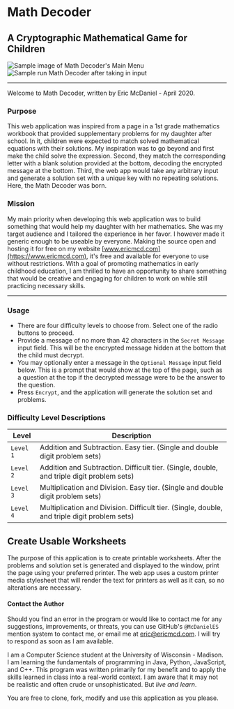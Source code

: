 # Math Decoder
## A Cryptographic Mathematical Game for Children

![Sample image of Math Decoder's Main Menu](https://www.ericmcd.com/mathdecoder/imgs/math-decoder-input.png)
![Sample run Math Decoder after taking in input](https://www.ericmcd.com/mathdecoder/imgs/math-decoder-output.png)

---

Welcome to Math Decoder, written by Eric McDaniel - April 2020.

### Purpose
This web application was inspired from a page in a 1st grade mathematics workbook that provided supplementary problems for my daughter after school. In it, children were expected to match solved mathematical equations with their solutions. My inspiration was to go beyond and first make the child solve the expression. Second, they match the corresponding letter with a blank solution provided at the bottom, decoding the encrypted message at the bottom. Third, the web app would take any arbitrary input and generate a solution set with a unique key with no repeating solutions. Here, the Math Decoder was born.

### Mission
My main priority when developing this web application was to build something that would help my daughter with her mathematics. She was my target audience and I tailored the experience in her favor. I however made it generic enough to be useable by everyone. Making the source open and hosting it for free on my website [www.ericmcd.com](https://www.ericmcd.com), it's free and available for everyone to use without restrictions. With a goal of promoting mathematics in early childhood education, I am thrilled to have an opportunity to share something that would be creative and engaging for children to work on while still practicing necessary skills.

---

### Usage
+ There are four difficulty levels to choose from. Select one of the radio buttons to proceed.
+ Provide a message of no more than 42 characters in the `Secret Message` input field. This will be the encrypted message hidden at the bottom that the child must decrypt.
+ You may optionally enter a message in the `Optional Message` input field below. This is a prompt that would show at the top of the page, such as a question at the top if the decrypted message were to be the answer to the question.
+ Press `Encrypt`, and the application will generate the solution set and problems.

### Difficulty Level Descriptions
| Level | Description |
| --- | --- |
| `Level 1` | Addition and Subtraction. Easy tier. (Single and double digit problem sets) |
| `Level 2` | Addition and Subtraction. Difficult tier. (Single, double, and triple digit problem sets) |
| `Level 3` | Multiplication and Division. Easy tier. (Single and double digit problem sets) |
| `Level 4` | Multiplication and Division. Difficult tier. (Single, double, and triple digit problem sets) |

## Create Usable Worksheets
The purpose of this application is to create printable worksheets. After the problems and solution set is generated and displayed to the window, print the page using your preferred printer. The web app uses a custom printer media stylesheet that will render the text for printers as well as it can, so no alterations are necessary.

#### Contact the Author
Should you find an error in the program or would like to contact me for any suggestions, improvements, or threats, you can use GitHub's `@McDanielES` mention system to contact me, or email me at [eric@ericmcd.com](mailto:eric@ericmcd.com). I will try to respond as soon as I am available.

I am a Computer Science student at the University of Wisconsin - Madison. I am learning the fundamentals of programming in Java, Python, JavaScript, and C++. This program was written primarily for my benefit and to apply the skills learned in class into a real-world context. I am aware that it may not be realistic and often crude or unsophisticated. But <i>live and learn</i>.

You are free to clone, fork, modify and use this application as you please.